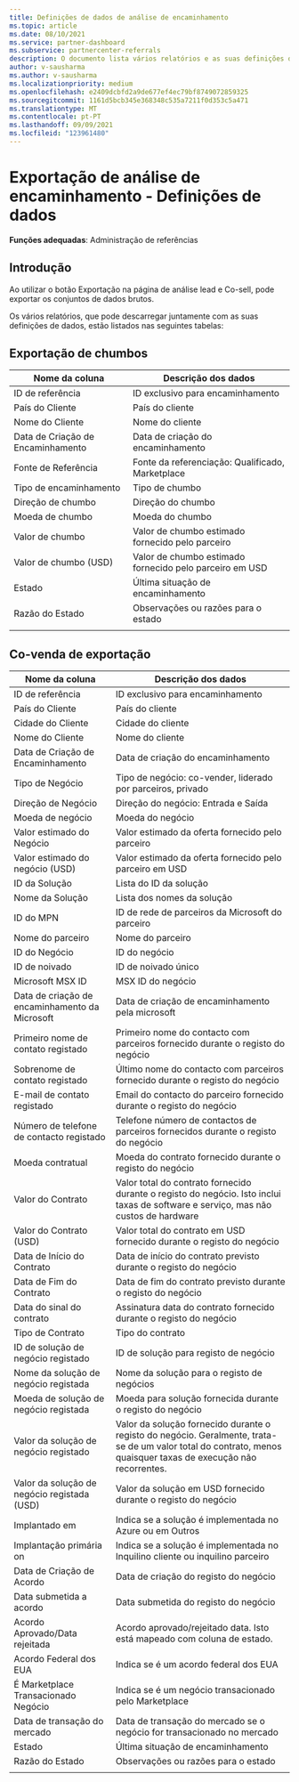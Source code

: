 ```yaml
---
title: Definições de dados de análise de encaminhamento
ms.topic: article
ms.date: 08/10/2021
ms.service: partner-dashboard
ms.subservice: partnercenter-referrals
description: O documento lista vários relatórios e as suas definições de dados, que pode descarregar a partir das páginas de análise de referência.
author: v-sausharma
ms.author: v-sausharma
ms.localizationpriority: medium
ms.openlocfilehash: e2409dcbfd2a9de677ef4ec79bf8749072859325
ms.sourcegitcommit: 1161d5bcb345e368348c535a7211f0d353c5a471
ms.translationtype: MT
ms.contentlocale: pt-PT
ms.lasthandoff: 09/09/2021
ms.locfileid: "123961480"
---
```

# <a name="referral-analytics-export--data-definitions"></a>Exportação de análise de encaminhamento - Definições de dados

**Funções adequadas**: Administração de referências

## <a name="introduction"></a>Introdução

Ao utilizar o botão Exportação na página de análise lead e Co-sell, pode exportar os conjuntos de dados brutos.

Os vários relatórios, que pode descarregar juntamente com as suas definições de dados, estão listados nas seguintes tabelas:

## <a name="leads-export"></a>Exportação de chumbos

|   Nome da coluna |   Descrição dos dados    |
|----|----|
|   ID de referência |   ID exclusivo para encaminhamento  |
|   País do Cliente    |   País do cliente |
|   Nome do Cliente   |   Nome do cliente    |
|   Data de Criação de Encaminhamento  |   Data de criação do encaminhamento   |
|   Fonte de Referência |   Fonte da referenciação: Qualificado, Marketplace  |
|   Tipo de encaminhamento   |   Tipo de chumbo    |
|   Direção de chumbo  |   Direção do chumbo   |
|   Moeda de chumbo   |   Moeda do chumbo    |
|   Valor de chumbo  |   Valor de chumbo estimado fornecido pelo parceiro    |
|   Valor de chumbo (USD)    |   Valor de chumbo estimado fornecido pelo parceiro em USD |
|   Estado      |   Última situação de encaminhamento   |
|   Razão do Estado   |   Observações ou razões para o estado    |
|       |       |


## <a name="co-sell-export"></a>Co-venda de exportação

|   Nome da coluna |   Descrição dos dados    |
|    ----    |    ----    |
|   ID de referência |   ID exclusivo para encaminhamento  |
|   País do Cliente    |   País do cliente |
|   Cidade do Cliente   |   Cidade do cliente    |
|   Nome do Cliente   |   Nome do cliente    |
|   Data de Criação de Encaminhamento  |   Data de criação do encaminhamento   |
|   Tipo de Negócio   |   Tipo de negócio: co-vender, liderado por parceiros, privado |
|   Direção de Negócio  |   Direção do negócio: Entrada e Saída    |
|   Moeda de negócio   |   Moeda do negócio    |
|   Valor estimado do Negócio    |   Valor estimado da oferta fornecido pelo parceiro    |
|   Valor estimado do negócio (USD)  |   Valor estimado da oferta fornecido pelo parceiro em USD |
|   ID da Solução     |   Lista do ID da solução |
|   Nome da Solução   |   Lista dos nomes da solução  |
|   ID do MPN  |   ID de rede de parceiros da Microsoft do parceiro |
|   Nome do parceiro    |   Nome do parceiro |
|   ID do Negócio |   ID do negócio  |
|   ID de noivado   |   ID de noivado único    |
|   Microsoft MSX ID    |   MSX ID do negócio  |
|   Data de criação de encaminhamento da Microsoft    |   Data de criação de encaminhamento pela microsoft |
|   Primeiro nome de contato registado   |   Primeiro nome do contacto com parceiros fornecido durante o registo do negócio |
|   Sobrenome de contato registado    |   Último nome do contacto com parceiros fornecido durante o registo do negócio  |
|   E-mail de contato registado    |   Email do contacto do parceiro fornecido durante o registo do negócio  |
|   Número de telefone de contacto registado |   Telefone número de contactos de parceiros fornecidos durante o registo do negócio   |
|   Moeda contratual   |   Moeda do contrato fornecido durante o registo do negócio  |
|   Valor do Contrato  |   Valor total do contrato fornecido durante o registo do negócio. Isto inclui taxas de software e serviço, mas não custos de hardware  |
|   Valor do Contrato (USD)    |   Valor total do contrato em USD fornecido durante o registo do negócio   |
|   Data de Início do Contrato |   Data de início do contrato previsto durante o registo do negócio    |
|   Data de Fim do Contrato   |   Data de fim do contrato previsto durante o registo do negócio  |
|   Data do sinal do contrato  |   Assinatura data do contrato fornecido durante o registo do negócio |
|   Tipo de Contrato   |   Tipo do contrato    |
|   ID de solução de negócio registado |   ID de solução para registo de negócio    |
|   Nome da solução de negócio registada   |   Nome da solução para o registo de negócios  |
|   Moeda de solução de negócio registada   |   Moeda para solução fornecida durante o registo do negócio |
|   Valor da solução de negócio registado  |   Valor da solução fornecido durante o registo do negócio. Geralmente, trata-se de um valor total do contrato, menos quaisquer taxas de execução não recorrentes.   |
|   Valor da solução de negócio registada (USD)    |   Valor da solução em USD fornecido durante o registo do negócio |
|   Implantado em |   Indica se a solução é implementada no Azure ou em Outros    |
|   Implantação primária on   |   Indica se a solução é implementada no Inquilino cliente ou inquilino parceiro  |
|   Data de Criação de Acordo  |   Data de criação do registo do negócio  |
|   Data submetida a acordo     |   Data submetida do registo do negócio |
|   Acordo Aprovado/Data rejeitada     |   Acordo aprovado/rejeitado data. Isto está mapeado com coluna de estado. |
|   Acordo Federal dos EUA |   Indica se é um acordo federal dos EUA    |
|   É Marketplace Transacionado Negócio  |   Indica se é um negócio transacionado pelo Marketplace    |
|   Data de transação do mercado    |   Data de transação do mercado se o negócio for transacionado no mercado|
|   Estado      |   Última situação de encaminhamento   |
|   Razão do Estado   |   Observações ou razões para o estado    |
|       |       |
